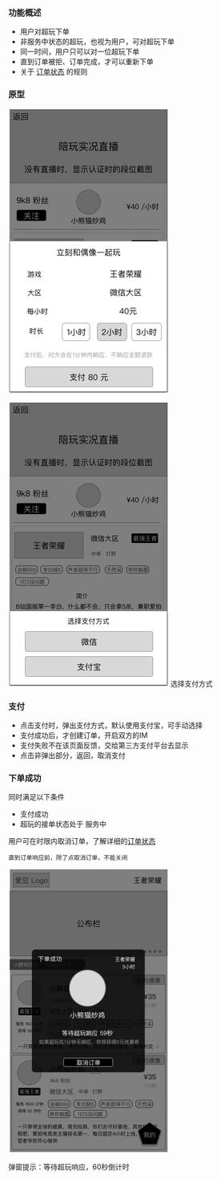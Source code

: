 ### 功能概述
* 用户对超玩下单
* 非服务中状态的超玩，也视为用户，可对超玩下单
* 同一时间，用户只可以对一位超玩下单
* 直到订单被拒、订单完成，才可以重新下单
* 关于 [订单状态](order-state.md) 的规则

### 原型
![](img/下单.jpg)

![](img/下单-支付方式.jpg)
选择支付方式


### 支付
* 点击支付时，弹出支付方式，默认使用支付宝，可手动选择
* 支付成功后，才创建订单，开启双方的IM
* 支付失败不在该页面反馈，交给第三方支付平台去显示
* 点击非弹出部分，返回，取消支付


### 下单成功
同时满足以下条件

* 支付成功
* 超玩的接单状态处于 服务中

用户可在时限内取消订单，了解详细的[订单状态](order-state.md)

	直到订单响应前，除了点取消订单，不能关闭

![下单成功](img/下单成功.jpg)

弹窗提示：等待超玩响应，60秒倒计时